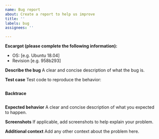 ```yaml
---
name: Bug report
about: Create a report to help us improve
title: ''
labels: bug
assignees: ''

---
```


**Escargot (please complete the following information):**
 - OS: [e.g. Ubuntu 18.04]
 - Revision [e.g. 958b293]

**Describe the bug**
A clear and concise description of what the bug is.

**Test case**
Test code to reproduce the behavior:
```js

```

**Backtrace**
```
```

**Expected behavior**
A clear and concise description of what you expected to happen.

**Screenshots**
If applicable, add screenshots to help explain your problem.

**Additional context**
Add any other context about the problem here.
